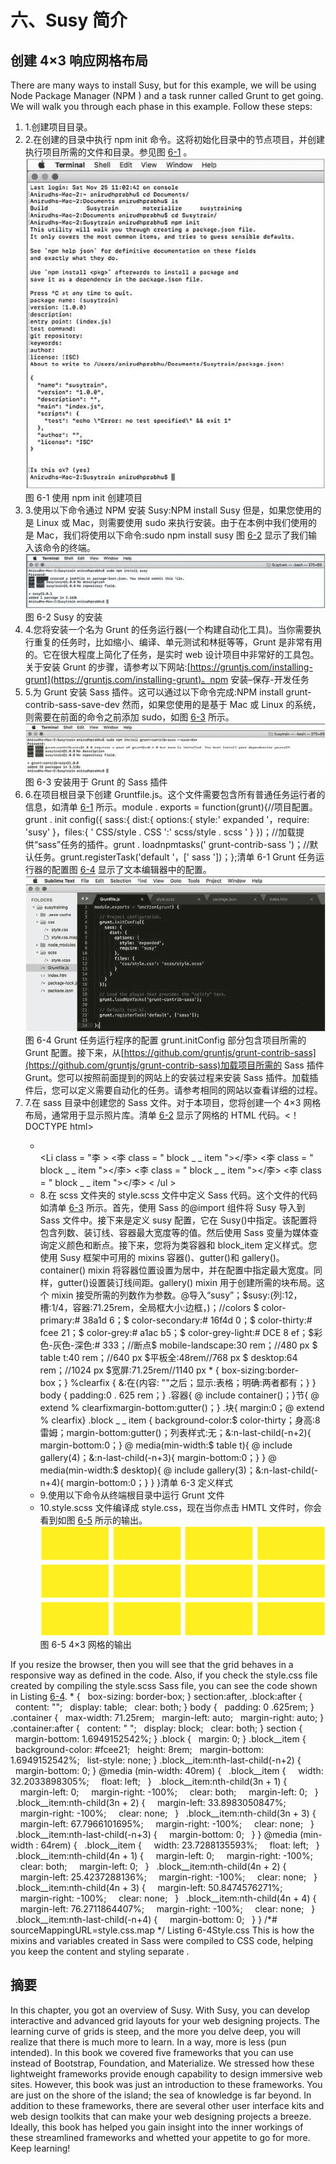 # 六、Susy 简介


## 创建 4×3 响应网格布局

There are many ways to install Susy, but for this example, we will be using Node Package Manager (NPM ) and a task runner called Grunt to get going. We will walk you through each phase in this example. Follow these steps:

1.  1.创建项目目录。
2.  2.在创建的目录中执行 npm init 命令。这将初始化目录中的节点项目，并创建执行项目所需的文件和目录。参见图 [6-1](#Fig1) 。![A450102_1_En_6_Fig1_HTML.jpg](img/A450102_1_En_6_Fig1_HTML.jpg)图 6-1 使用 npm init 创建项目
3.  3.使用以下命令通过 NPM 安装 Susy:NPM install Susy 但是，如果您使用的是 Linux 或 Mac，则需要使用 sudo 来执行安装。由于在本例中我们使用的是 Mac，我们将使用以下命令:sudo npm install susy 图 [6-2](#Fig2) 显示了我们输入该命令的终端。![A450102_1_En_6_Fig2_HTML.jpg](img/A450102_1_En_6_Fig2_HTML.jpg)图 6-2 Susy 的安装
4.  4.您将安装一个名为 Grunt 的任务运行器(一个构建自动化工具)。当你需要执行重复的任务时，比如缩小、编译、单元测试和林挺等等，Grunt 是非常有用的。它在很大程度上简化了任务，是实时 web 设计项目中非常好的工具包。关于安装 Grunt 的步骤，请参考以下网站:[https://gruntjs.com/installing-grunt](https://gruntjs.com/installing-grunt)。npm 安装–保存-开发任务
5.  5.为 Grunt 安装 Sass 插件。这可以通过以下命令完成:NPM install grunt-contrib-sass-save-dev 然而，如果您使用的是基于 Mac 或 Linux 的系统，则需要在前面的命令之前添加 sudo，如图 [6-3](#Fig3) 所示。![A450102_1_En_6_Fig3_HTML.jpg](img/A450102_1_En_6_Fig3_HTML.jpg)图 6-3 安装用于 Grunt 的 Sass 插件
6.  6.在项目根目录下创建 Gruntfile.js。这个文件需要包含所有普通任务运行者的信息，如清单 [6-1](#Par23) 所示。module . exports = function(grunt){//项目配置。grunt . init config({ sass:{ dist:{ options:{ style:' expanded '，require: 'susy' }，files:{ ' CSS/style . CSS ':' scss/style . scss ' } })；//加载提供“sass”任务的插件。grunt . loadnpmtasks(' grunt-contrib-sass ')；//默认任务。grunt.registerTask('default '，[' sass '])；};清单 6-1 Grunt 任务运行器的配置图 [6-4](#Fig4) 显示了文本编辑器中的配置。![A450102_1_En_6_Fig4_HTML.jpg](img/A450102_1_En_6_Fig4_HTML.jpg)图 6-4 Grunt 任务运行程序的配置 grunt.initConfig 部分包含项目所需的 Grunt 配置。接下来，从[https://github.com/gruntjs/grunt-contrib-sass](https://github.com/gruntjs/grunt-contrib-sass)加载项目所需的 Sass 插件 Grunt。您可以按照前面提到的网站上的安装过程来安装 Sass 插件。加载插件后，您可以定义需要自动化的任务。请参考相同的网站以查看详细的过程。
7.  7.在 sass 目录中创建您的 Sass 文件。对于本项目，您将创建一个 4×3 网格布局，通常用于显示照片库。清单 [6-2](#Par28) 显示了网格的 HTML 代码。<！DOCTYPE html><html><head><title>Susy 示例</title><meta name = " viewport " content = " width = device-width， initial-scale = 1 "><link rel = " style sheet " type = " text/CSS " href = " CSS/style . CSS "></head><body><div class = " container clear fix "><section><ul class = " blocks "><Li class = " block _ _ item "></Li><Li class = "李 > <李 class = " block _ _ item "></李> <李 class = " block _ _ item "></李> <李 class = " block _ _ item "></李> <李 class = " block _ _ item "></李> < /ul >
8.  8.在 scss 文件夹的 style.scss 文件中定义 Sass 代码。这个文件的代码如清单 [6-3](#Par34) 所示。首先，使用 Sass 的@import 组件将 Susy 导入到 Sass 文件中。接下来是定义 susy 配置，它在 Susy()中指定。该配置将包含列数、装订线、容器最大宽度等的值。然后使用 Sass 变量为媒体查询定义颜色和断点。接下来，您将为类容器和 block_item 定义样式。您使用 Susy 框架中可用的 mixins 容器()、gutter()和 gallery()。container() mixin 将容器位置设置为居中，并在配置中指定最大宽度。同样，gutter()设置装订线间距。gallery() mixin 用于创建所需的块布局。这个 mixin 接受所需的列数作为参数。@导入“susy”；$susy:(列:12，槽:1/4，容器:71.25rem，全局框大小:边框，)；//colors $ color-primary:# 38a1d 6；$ color-secondary:# 16f4d 0；$ color-thirty:# fcee 21；$ color-grey:# a1ac b5；$ color-grey-light:# DCE 8 ef；$彩色-灰色-深色:# 333；//断点$ mobile-landscape:30 rem；//480 px $ table t:40 rem；//640 px $平板全:48rem//768 px $ desktop:64 rem；//1024 px $宽屏:71.25rem//1140 px * { box-sizing:border-box；} %clearfix { &:在{内容: ""之后；显示:表格；明确:两者都有；} } body { padding:0 . 625 rem；} .容器{ @ include container()；}节{ @ extend % clearfixmargin-bottom:gutter()；} .块{ margin:0；@ extend % clearfix} .block _ _ item { background-color:$ color-thirty；身高:8 雷姆；margin-bottom:gutter()；列表样式:无；&:n-last-child(-n+2){ margin-bottom:0；} @ media(min-width:$ table t){ @ include gallery(4)；&:n-last-child(-n+3){ margin-bottom:0；} } @ media(min-width:$ desktop){ @ include gallery(3)；&:n-last-child(-n+4){ margin-bottom:0；} } }清单 6-3 定义样式
9.  9.使用以下命令从终端根目录中运行 Grunt 文件
10.  10.style.scss 文件编译成 style.css，现在当你点击 HMTL 文件时，你会看到如图 [6-5](#Fig5) 所示的输出。![A450102_1_En_6_Fig5_HTML.jpg](img/A450102_1_En_6_Fig5_HTML.jpg)图 6-5 4×3 网格的输出

If you resize the browser, then you will see that the grid behaves in a responsive way as defined in the code. Also, if you check the style.css file created by compiling the style.scss Sass file, you can see the code shown in Listing [6-4](#Par40). * {   box-sizing: border-box; } section:after, .block:after {   content: "";   display: table;   clear: both; } body {   padding: 0 .625rem; } .container {   max-width: 71.25rem;   margin-left: auto;   margin-right: auto; } .container:after {   content: " ";   display: block;   clear: both; } section {   margin-bottom: 1.6949152542%; } .block {   margin: 0; } .block__item {   background-color: #fcee21;   height: 8rem;   margin-bottom: 1.6949152542%;   list-style: none; } .block__item:nth-last-child(-n+2) {   margin-bottom: 0; } @media (min-width: 40rem) {   .block__item {     width: 32.2033898305%;     float: left;   }   .block__item:nth-child(3n + 1) {     margin-left: 0;     margin-right: -100%;     clear: both;     margin-left: 0;   }   .block__item:nth-child(3n + 2) {     margin-left: 33.8983050847%;     margin-right: -100%;     clear: none;   }   .block__item:nth-child(3n + 3) {     margin-left: 67.7966101695%;     margin-right: -100%;     clear: none;   }   .block__item:nth-last-child(-n+3) {     margin-bottom: 0;   } } @media (min-width : 64rem) {   .block__item {     width: 23.7288135593%;     float: left;   }   .block__item:nth-child(4n + 1) {     margin-left: 0;     margin-right: -100%;     clear: both;     margin-left: 0;   }   .block__item:nth-child(4n + 2) {     margin-left: 25.4237288136%;     margin-right: -100%;     clear: none;   }   .block__item:nth-child(4n + 3) {     margin-left: 50.8474576271%;     margin-right: -100%;     clear: none;   }   .block__item:nth-child(4n + 4) {     margin-left: 76.2711864407%;     margin-right: -100%;     clear: none;   }   .block__item:nth-last-child(-n+4) {     margin-bottom: 0;   } } /*# sourceMappingURL=style.css.map */ Listing 6-4Style.css This is how the mixins and variables created in Sass were compiled to CSS code, helping you keep the content and styling separate .

## 摘要

In this chapter, you got an overview of Susy. With Susy, you can develop interactive and advanced grid layouts for your web designing projects. The learning curve of grids is steep, and the more you delve deep, you will realize that there is much more to learn. In a way, more is less (pun intended). In this book we covered five frameworks that you can use instead of Bootstrap, Foundation, and Materialize. We stressed how these lightweight frameworks provide enough capability to design immersive web sites. However, this book was just an introduction to these frameworks. You are just on the shore of the island; the sea of knowledge is far beyond. In addition to these frameworks, there are several other user interface kits and web design toolkits that can make your web designing projects a breeze. Ideally, this book has helped you gain insight into the inner workings of these streamlined frameworks and whetted your appetite to go for more. Keep learning!